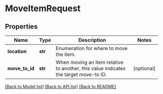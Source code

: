 # MoveItemRequest

## Properties
Name | Type | Description | Notes
------------ | ------------- | ------------- | -------------
**location** | **str** | Enumeration for where to move the item. | 
**move_to_id** | **str** | When moving an item relative to another, this value indicates the target move-to ID. | [optional] 

[[Back to Model list]](../README.md#documentation-for-models) [[Back to API list]](../README.md#documentation-for-api-endpoints) [[Back to README]](../README.md)


